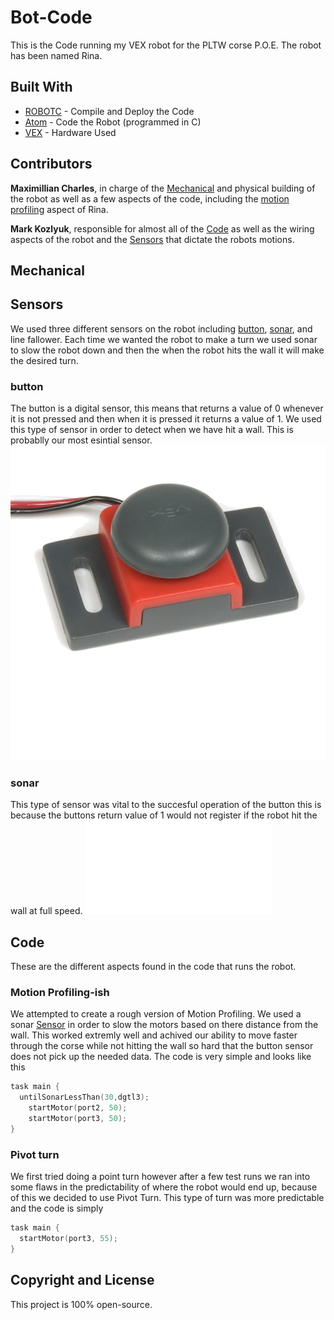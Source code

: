 # Bot-Code

This is the Code running my VEX robot for the PLTW corse P.O.E. The robot has been named Rina.


## Built With

* [ROBOTC](http://www.robotc.net/download/vexrobotics/) - Compile and Deploy the Code
* [Atom](https://code.visualstudio.com) - Code the Robot (programmed in C)
* [VEX](https://www.vexrobotics.com/) - Hardware Used


## Contributors

**Maximillian Charles**, in charge of the [Mechanical](#Mech) and physical building of the robot as well as a few aspects of the code, including the [motion profiling](#motionpfile) aspect of Rina.

**Mark Kozlyuk**, responsible for almost all of the [Code](#Code) as well as the wiring aspects of the robot and the [Sensors](#Sensors) that dictate the robots motions.


## Mechanical <a id="Mech"></a>


## Sensors <a id="Sensors"></a>

We used three different sensors on the robot including [button](#button), [sonar](#sonar), and line fallower. Each time we wanted the robot to make a turn we used sonar to slow the robot down and then the when the robot hits the wall it will make the desired turn.

### button

The button is a digital sensor, this means that returns a value of 0 whenever it is not pressed and then when it is pressed it returns a value of 1. We used this type of sensor in order to detect when we have hit a wall. This is probablly our most esintial sensor.
![picture](/img/button.png)

### sonar

This type of sensor was vital to the succesful operation of the button this is because the buttons return value of 1 would not register if the robot hit the wall at full speed.
![picture](/img/sonar.pgn)


## Code <a id="code"></a>

These are the different aspects found in the code that runs the robot.


### Motion Profiling-ish <a id="motionpfile"></a>

We attempted to create a rough version of Motion Profiling. We used a sonar [Sensor](#Sensors) in order to slow the motors based on there distance from the wall. This worked extremly well and achived our ability to move faster through the corse while not hitting the wall so hard that the button sensor does not pick up the needed data. The code is very simple and looks like this
```c
task main {
  untilSonarLessThan(30,dgtl3);
	startMotor(port2, 50);
	startMotor(port3, 50);
}
```

### Pivot turn

We first tried doing a point turn however after a few test runs we ran into some flaws in the predictability of where the robot would end up, because of this we decided to use Pivot Turn. This type of turn was more predictable and the code is simply
```c
task main {
  startMotor(port3, 55);
}
```


## Copyright and License

This project is 100% open-source.
